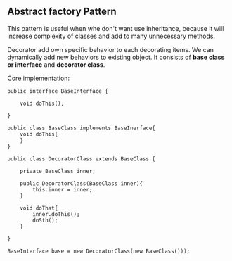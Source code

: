 ## Abstract factory Pattern

This pattern is useful when whe don't want use inheritance, because
it will increase complexity of classes and add to many unnecessary 
methods.

Decorator add own specific behavior to each decorating items. We can 
dynamically add new behaviors to existing object. It consists of **base 
class or interface** and **decorator class**.

Core implementation:

```
public interface BaseInterface {

    void doThis();
    
}

public class BaseClass implements BaseInerface{
    void doThis{
    }
}

public class DecoratorClass extends BaseClass {
    
    private BaseClass inner;

    public DecoratorClass(BaseClass inner){
        this.inner = inner;
    }

    void doThat{
        inner.doThis();
        doSth();
    }
    
}

BaseInterface base = new DecoratorClass(new BaseClass()));
```